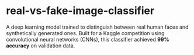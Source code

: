 # real-vs-fake-image-classifier
A deep learning model trained to distinguish between real human faces and synthetically generated ones. Built for a Kaggle competition using convolutional neural networks (CNNs), this classifier achieved **99% accuracy** on validation data.
